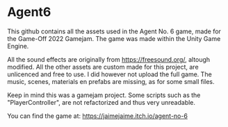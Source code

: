 # Agent6

This github contains all the assets used in the Agent No. 6 game, made for the Game-Off 2022 Gamejam. The game was made within the Unity Game Engine. 

All the sound effects are originally from https://freesound.org/, altough modified. All the other assets are custom made for this project, are unlicenced and free to use. I did however not upload the full game. The music, scenes, materials en prefabs are missing, as for some small files. 

Keep in mind this was a gamejam project. Some scripts such as the "PlayerController", are not refactorized and thus very unreadable.

You can find the game at: https://jaimejaime.itch.io/agent-no-6
